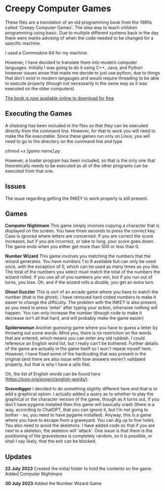 # Creepy Computer Games

These files are a translation of an old programming book from the 1980s
called 'Creepy Computer Games'. The idea was to teach children programming
using basic. Due to multiple different systems back in the day there were marks
advising of when the code needed to be changed for a specific machine.

I used a Commodore 64 for my machine.

However, I have decided to translate them into modern computer languages. Initially
I was going to do it using C++, Java, and Python however issues arose that made me
decide to just use python, due to things that don't exist in modern langauges and would
require threading to be able to execute properly (though not necessarily in the same way
as it was executed on the older computers)

[The book is now available online to download for free](https://ia801902.us.archive.org/3/items/Creepy_Computer_Games_1983_Usborne_Publishing/Creepy_Computer_Games_1983_Usborne_Publishing.pdf)

## Executing the Games

A *shebang* has been included in the files so that they can be executed directly from the
command line. However, for that to work you will need to make the file executable. Since these
games run only on Linux, you will need to go to the directory on the command line and type

*chmod +x [game name].py*

However, a loader program has been included, so that is the only one that theoretically needs to be
executed as all of the other programs can be executed from that one.

## Issues
The issue regarding getting the INKEY to work properly is still present.

## Games

**Computer Nightmare**
This game simply involves copying a character that is displayed on the screen. You have three seconds
to press the correct key. Case is ignored where letters are concerned. If you are correct the score
increases, but if you are incorrect, or take to long, your score goes down. The game ends when you either
get more than 500 or less than 0.

**Number Wizard**
This game involves you matching the numbers that the wizard generates. You have numbers 1 to 9 available
but can only be used once, with the exception of 0, which can be used as many times as you like. The total of
the numbers you select must match the total of the numbers the wizard rolled. If you use all of you numbers you
win, but if you run out of turns, you lose. Oh, and if the wizard rolls a double, you get an extra turn.

**Ghost Guzzler**
This is sort of an arcade game where you have to match the number (that is the ghost). I have removed hard
coded numbers to make it easier to change the difficulty. The problem with the INKEY is also present, as you
need to press 'enter' after typing your action, otherwise nothing will happen. You can only increase the
number (though code to make it decrease isn't all that hard, and will probably make the game easier)

**Spiderwoman**
Another guessing game where you have to guess a letter by throwing out some words. Mind you, there is no
restriction on the words that are entered, which means you can enter any old rubbish. I could reference an
English word list, but I really can't be bothered. Further details of the game are actually in the game itself
so I won't repeat myself here. However, I have fixed some of the hardcoding that was present in the original
(and there are also issue with how answers weren't validated properly, but that is why I have a utils file).

Oh, the list of English words can be found here (https://pypi.org/project/english-words/).

**Gravedigger**
I decided to do something slightly different here and that is to add a graphical option. I actually added a 
query as to whether to play the graphical or the character version of the game, though as it turns out, if you
don't have pygame installed then this game will basically crash (there is a way, according to ChatGPT, that you
can ignore it, but I'm not going to bother - so, you need to have pygame installed).
Anyway, this is a game where you have to escape from a graveyard. You can dig up to five holes. You also need
to avoid the skeletons. I have added code so that if you are next to a skeleton, the skeleton will 'attack'.
One issue is that there is the positioning of the gravestones is completely random, so it is possible, or shall
I say likely, that the exit can be blocked.

## Updates
**22 July 2023**
Created the initial folder to hold the contents on the game.
Added Computer Nightmare

**30 July 2023**
Added the Number Wizard Game
